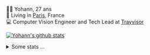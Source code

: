 <p>
  👨🏻 <bold>Yohann</bold>, 27 ans<br/>
  💼 Living in <a href="https://www.google.com/maps?q=paris">Paris</a>, France<br/>
  💻 Computer Vision Engineer and Tech Lead at <a href="https://trayvisor.com/">Trayvisor</a><br/>
</p>

<a href="https://github.com/anuraghazra/github-readme-stats"><img align="center" src="https://github-readme-stats-go94hl40s-yohann84l.vercel.app//api?username=yohann84L&show_icons=true&include_all_commits=true" alt="Yohann's github stats" /> </a>


<details>
  <summary>Some stats ...</summary><br/>
  

<!--START_SECTION:waka-->
![Code Time](http://img.shields.io/badge/Code%20Time-930%20hrs%2027%20mins-blue)

![Profile Views](http://img.shields.io/badge/Profile%20Views-0-blue)

**🐱 My GitHub Data** 

> 📦 440.7 kB Used in GitHub's Storage 
 > 
> 🏆 777 Contributions in the Year 2023
 > 
> 🚫 Not Opted to Hire
 > 
> 📜 24 Public Repositories 
 > 
> 🔑 21 Private Repositories 
 > 
**I'm an Early 🐤** 

```text
🌞 Morning                12250 commits       ████████░░░░░░░░░░░░░░░░░   31.50 % 
🌆 Daytime                21982 commits       ██████████████░░░░░░░░░░░   56.53 % 
🌃 Evening                4484 commits        ███░░░░░░░░░░░░░░░░░░░░░░   11.53 % 
🌙 Night                  169 commits         ░░░░░░░░░░░░░░░░░░░░░░░░░   00.43 % 
```
📅 **I'm Most Productive on Wednesday** 

```text
Monday                   7195 commits        █████░░░░░░░░░░░░░░░░░░░░   18.50 % 
Tuesday                  7143 commits        █████░░░░░░░░░░░░░░░░░░░░   18.37 % 
Wednesday                8829 commits        ██████░░░░░░░░░░░░░░░░░░░   22.71 % 
Thursday                 8202 commits        █████░░░░░░░░░░░░░░░░░░░░   21.09 % 
Friday                   7003 commits        █████░░░░░░░░░░░░░░░░░░░░   18.01 % 
Saturday                 144 commits         ░░░░░░░░░░░░░░░░░░░░░░░░░   00.37 % 
Sunday                   369 commits         ░░░░░░░░░░░░░░░░░░░░░░░░░   00.95 % 
```


📊 **This Week I Spent My Time On** 

```text
🕑︎ Time Zone: Europe/Paris

💬 Programming Languages: 
JavaScript               5 hrs 2 mins        ███████████░░░░░░░░░░░░░░   42.93 % 
Python                   4 hrs 15 mins       █████████░░░░░░░░░░░░░░░░   36.23 % 
YAML                     1 hr 6 mins         ██░░░░░░░░░░░░░░░░░░░░░░░   09.44 % 
CSS                      21 mins             █░░░░░░░░░░░░░░░░░░░░░░░░   03.10 % 
HTML                     17 mins             █░░░░░░░░░░░░░░░░░░░░░░░░   02.53 % 

🔥 Editors: 
WebStorm                 5 hrs 56 mins       █████████████░░░░░░░░░░░░   50.63 % 
PyCharm                  5 hrs 8 mins        ███████████░░░░░░░░░░░░░░   43.77 % 
VS Code                  39 mins             █░░░░░░░░░░░░░░░░░░░░░░░░   05.60 % 

💻 Operating System: 
Mac                      11 hrs 44 mins      █████████████████████████   100.00 % 
```

**I Mostly Code in Python** 

```text
Python                   21 repos            █████████████░░░░░░░░░░░░   51.22 % 
Jupyter Notebook         5 repos             ███░░░░░░░░░░░░░░░░░░░░░░   12.20 % 
JavaScript               3 repos             ██░░░░░░░░░░░░░░░░░░░░░░░   07.32 % 
HTML                     2 repos             █░░░░░░░░░░░░░░░░░░░░░░░░   04.88 % 
Shell                    1 repo              █░░░░░░░░░░░░░░░░░░░░░░░░   02.44 % 
```




 Last Updated on 14/12/2023 00:28:29 UTC
<!--END_SECTION:waka-->
